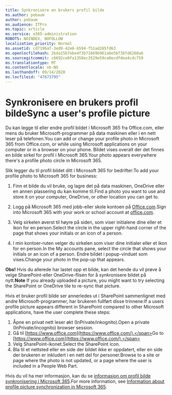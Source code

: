 ```yaml
---
title: Synkronisere en brukers profil bilde
ms.author: pebaum
author: pebaum
ms.audience: ITPro
ms.topic: article
ms.service: o365-administration
ROBOTS: NOINDEX, NOFOLLOW
localization_priority: Normal
ms.assetid: cd7196af-3ed9-42e6-b594-f51ad265fd63
ms.openlocfilehash: 2bda15b7ebe4f3b71669b961a6e5bf36fd6260a6
ms.sourcegitcommit: c6692ce0fa1358ec3529e59ca0ecdfdea4cdc759
ms.translationtype: MT
ms.contentlocale: nb-NO
ms.lasthandoff: 09/14/2020
ms.locfileid: "47673795"
---
```

# <a name="sync-a-users-profile-picture"></a><span data-ttu-id="f7c17-102">Synkronisere en brukers profil bilde</span><span class="sxs-lookup"><span data-stu-id="f7c17-102">Sync a user's profile picture</span></span>

<span data-ttu-id="f7c17-103">Du kan legge til eller endre profil bildet i Microsoft 365 fra Office.com, eller mens du bruker Microsoft-programmer på data maskinen eller i en nett leser på telefonen.</span><span class="sxs-lookup"><span data-stu-id="f7c17-103">You can add or change your profile photo in Microsoft 365 from Office.com, or while using Microsoft applications on your computer or in a browser on your phone.</span></span> <span data-ttu-id="f7c17-104">Bildet vises overalt der det finnes en bilde sirkel for profil i Microsoft 365.</span><span class="sxs-lookup"><span data-stu-id="f7c17-104">Your photo appears everywhere there's a profile photo circle in Microsoft 365.</span></span>

<span data-ttu-id="f7c17-105">Slik legger du til profil bildet ditt i Microsoft 365 for bedrifter:</span><span class="sxs-lookup"><span data-stu-id="f7c17-105">To add your profile photo to Microsoft 365 for business:</span></span>

1. <span data-ttu-id="f7c17-106">Finn et bilde du vil bruke, og lagre det på data maskinen, OneDrive eller en annen plassering du kan komme til.</span><span class="sxs-lookup"><span data-stu-id="f7c17-106">Find a photo you want to use and store it on your computer, OneDrive, or other location you can get to.</span></span>

2. <span data-ttu-id="f7c17-107">Logg på Microsoft 365 med jobb-eller skole kontoen på [Office.com](https://www.office.com).</span><span class="sxs-lookup"><span data-stu-id="f7c17-107">Sign into Microsoft 365 with your work or school account at [office.com](https://www.office.com).</span></span>

3. <span data-ttu-id="f7c17-108">Velg sirkelen øverst til høyre på siden, som viser initialene dine eller et ikon for en person.</span><span class="sxs-lookup"><span data-stu-id="f7c17-108">Select the circle in the upper right-hand corner of the page that shows your initials or an icon of a person.</span></span>

4. <span data-ttu-id="f7c17-109">I min kontoer-ruten velger du sirkelen som viser dine initialer eller et ikon for en person.</span><span class="sxs-lookup"><span data-stu-id="f7c17-109">In the My accounts pane, select the circle that shows your initials or an icon of a person.</span></span> <span data-ttu-id="f7c17-110">Endre bildet i popup-vinduet som vises.</span><span class="sxs-lookup"><span data-stu-id="f7c17-110">Change your photo in the pop-up that appears.</span></span>

<span data-ttu-id="f7c17-111">**Obs!** Hvis du allerede har lastet opp et bilde, kan det hende du vil prøve å velge SharePoint-eller OneDrive-flisen for å synkronisere bildet på nytt.</span><span class="sxs-lookup"><span data-stu-id="f7c17-111">**Note** If you already uploaded a picture, you might want to try selecting the SharePoint or OneDrive tile to re-sync that picture.</span></span>

<span data-ttu-id="f7c17-112">Hvis et bruker profil bilde ser annerledes ut i SharePoint sammenlignet med andre Microsoft-programmer, har brukeren fullført disse trinnene:</span><span class="sxs-lookup"><span data-stu-id="f7c17-112">If a users profile picture appears different in SharePoint compared to other Microsoft applications, have the user complete these steps:</span></span>

1. <span data-ttu-id="f7c17-113">Åpne en privat nett leser økt (InPrivate/inkognito).</span><span class="sxs-lookup"><span data-stu-id="f7c17-113">Open a private (InPrivate/incognito) browser session.</span></span>
2. <span data-ttu-id="f7c17-114">Gå til [https://www.office.com](https://www.office.com/).</span><span class="sxs-lookup"><span data-stu-id="f7c17-114">Go to [https://www.office.com](https://www.office.com/).</span></span>
3. <span data-ttu-id="f7c17-115">Velg SharePoint-ikonet.</span><span class="sxs-lookup"><span data-stu-id="f7c17-115">Select the SharePoint icon.</span></span>
4. <span data-ttu-id="f7c17-116">Bla til et nettsted eller en side der bildet ikke er oppdatert, eller en side der brukeren er inkludert i en nett del for personer.</span><span class="sxs-lookup"><span data-stu-id="f7c17-116">Browse to a site or page where the photo is not updated, or a page where the user is included in a People Web Part.</span></span>

<span data-ttu-id="f7c17-117">Hvis du vil ha mer informasjon, kan du se [informasjon om profil bilde synkronisering i Microsoft 365](https://support.office.com/article/information-about-profile-picture-synchronization-in-office-365-20594d76-d054-4af4-a660-401133e3d48a).</span><span class="sxs-lookup"><span data-stu-id="f7c17-117">For more information, see [Information about profile picture synchronization in Microsoft 365](https://support.office.com/article/information-about-profile-picture-synchronization-in-office-365-20594d76-d054-4af4-a660-401133e3d48a).</span></span>

